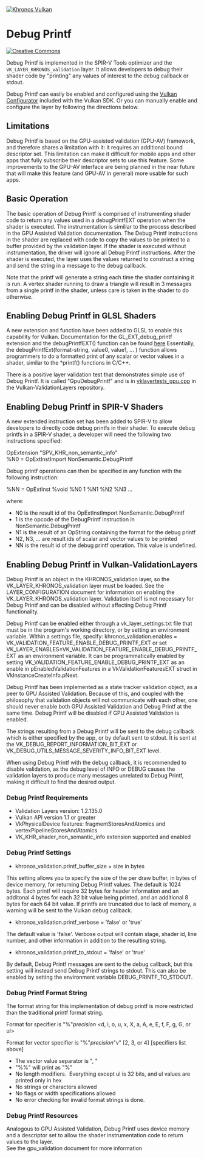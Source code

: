 <!-- markdownlint-disable MD041 -->
<!-- Copyright 2020 LunarG, Inc. -->
[![Khronos Vulkan][1]][2]

[1]: https://vulkan.lunarg.com/img/Vulkan_100px_Dec16.png "https://www.khronos.org/vulkan/"
[2]: https://www.khronos.org/vulkan/

# Debug Printf

[![Creative Commons][3]][4]

[3]: https://i.creativecommons.org/l/by-nd/4.0/88x31.png "Creative Commons License"
[4]: https://creativecommons.org/licenses/by-nd/4.0/

Debug Printf is implemented in the SPIR-V Tools optimizer and the `VK_LAYER_KHRONOS_validation` layer.
It allows developers to debug their shader code by "printing" any values of interest to the debug callback or stdout.

Debug Printf can easily be enabled and configured using the [Vulkan Configurator](https://vulkan.lunarg.com/doc/sdk/latest/windows/vkconfig.html) included with the Vulkan SDK. Or you can manually enable and configure the layer by following the directions below.

## Limitations

Debug Printf is based on the GPU-assisted validation (GPU-AV) framework, and therefore shares a limitation with it: it requires an additional bound descriptor set. This limitation can make it difficult for mobile apps and other apps that fully subscribe their descriptor sets to use this feature. Some improvements to the GPU-AV interface are being planned in the near future that will make this feature (and GPU-AV in general) more usable for such apps.

## Basic Operation

The basic operation of Debug Printf is comprised of instrumenting shader code to return any values used in a debugPrintfEXT operation when the shader is executed.
The instrumentation is similiar to the process described in the GPU Assisted Validation documentation.
The Debug Printf instructions in the shader are replaced with code to copy the values to be printed to a buffer provided by the validation layer.
If the shader is executed without instrumentation, the driver will ignore all Debug Printf instructions.
After the shader is executed, the layer uses the values returned to construct a string and send the string in a message to the debug callback.

Note that the printf will generate a string each time the shader containing it is run.
A vertex shader running to draw a triangle will result in 3 messages from a single printf in the shader, unless care is taken in the shader to do otherwise.

## Enabling Debug Printf in GLSL Shaders

A new extension and function have been added to GLSL to enable this capability for Vulkan. Documentation for  the GL_EXT_debug_printf  extension and the debugPrintfEXT() function can be found
[here](https://github.com/KhronosGroup/GLSL/blob/master/extensions/ext/GLSL_EXT_debug_printf.txt)
Essentially, the debugPrintfExt(format-string, value0, value1, ... ) function allows programmers to do a formatted print of any scalar or vector values in a shader, similar to the *printf() functions in C/C++.

There is a positive layer validation test that demonstrates simple use of Debug Printf.
It is called "GpuDebugPrintf" and is in
[vklayertests_gpu.cpp](https://github.com/KhronosGroup/Vulkan-ValidationLayers/blob/master/tests/vklayertests_gpu.cpp)
in the Vulkan-ValidationLayers repository.

## Enabling Debug Printf in SPIR-V Shaders

A new extended instruction set has been added to SPIR-V to allow developers to directly code debug printfs in their shader. To execute debug printfs in a SPIR-V shader, a developer will need the following two instructions specified:

OpExtension "SPV_KHR_non_semantic_info"  
%N0 = OpExtInstImport  NonSemantic.DebugPrintf

Debug printf operations can then be specified in any function with the following instruction:

%NN = OpExtInst %void %N0 1 %N1 %N2 %N3 ...

where:

* N0 is the result id of the OpExtInstImport  NonSemantic.DebugPrintf
* 1 is the opcode of the DebugPrintf instruction in NonSemantic.DebugPrintf
* N1 is the result of an OpString containing the format for the debug printf
* N2, N3, ... are result ids of scalar and vector values to be printed
* NN is the result id of the debug printf operation. This value is undefined.

## Enabling Debug Printf in Vulkan-ValidationLayers

Debug Printf is an object in the KHRONOS_validation layer, so the VK_LAYER_KHRONOS_validation layer must be loaded.
See the LAYER_CONFIGURATION document for information on enabling the VK_LAYER_KHRONOS_validation layer.
Validation itself is not necessary for Debug Printf and can be disabled without affecting Debug Printf functionality.

Debug Printf can be enabled either through a vk_layer_settings.txt file that must be in the program's working directory, or by setting an environment variable. Within a settings file, specify:
khronos_validation.enables = VK_VALIDATION_FEATURE_ENABLE_DEBUG_PRINTF_EXT or set VK_LAYER_ENABLES=VK_VALIDATION_FEATURE_ENABLE_DEBUG_PRINTF_EXT as an environment variable.
It can be programmatically enabled by setting VK_VALIDATION_FEATURE_ENABLE_DEBUG_PRINTF_EXT as an enable in pEnabledValidationFeatures in a VkValidationFeaturesEXT struct in VkInstanceCreateInfo.pNext.

Debug Printf has been implemented as a state tracker validation object, as a peer to GPU Assisted Validation.
Because of this, and coupled with the philosophy that validation objects will not communicate with each other, one should never enable both GPU Assisted Validation and Debug Printf at the same time.
Debug Printf will be disabled if GPU Assisted Validation is enabled.

The strings resulting from a Debug Printf will be sent to the debug callback which is either specified by the app, or by default sent to stdout.
It is sent at the VK_DEBUG_REPORT_INFORMATION_BIT_EXT or VK_DEBUG_UTILS_MESSAGE_SEVERITY_INFO_BIT_EXT level.

When using Debug Printf with the debug callback, it is recommended to disable validation, as the debug level of INFO or DEBUG causes the validation layers to produce many messages unrelated to Debug Printf, making it difficult to find the desired output.

### Debug Printf Requirements

* Validation Layers version: 1.2.135.0
* Vulkan API version 1.1 or greater
* VkPhysicalDevice features: fragmentStoresAndAtomics and vertexPipelineStoresAndAtomics
* VK_KHR_shader_non_semantic_info extension supported and enabled

### Debug Printf Settings

* khronos_validation.printf_buffer_size =  size in bytes

This setting allows you to specify the size of the per draw buffer, in bytes of device memory, for returning Debug Printf values.
The default is 1024 bytes.
Each printf will require 32 bytes for header information and an additonal 4 bytes for each 32 bit value being printed, and an additional 8 bytes for each 64 bit value.
If printfs are truncated due to lack of memory, a warning will be sent to the Vulkan debug callback.

* khronos_validation.printf_verbose = 'false' or 'true'

The default value is 'false'. Verbose output will contain stage, shader id, line number, and other information in addition to the resulting string.

* khronos_validation.printf_to_stdout = 'false' or 'true'

By default, Debug Printf messages are sent to the debug callback, but this setting will instead send Debug Printf strings to stdout.
This can also be enabled by setting the environment variable DEBUG_PRINTF_TO_STDOUT.

### Debug Printf Format String

The format string for this implementation of debug printf is more restricted than the traditional printf format string.

Format for specifier is "%"*precision* <d, i, o, u, x, X, a, A, e, E, f, F, g, G, or ul>

Format for vector specifier is "%"*precision*"v" [2, 3, or 4] [specifiers list above]   

- The vector value separator is ", "
- "%%" will print as "%"
- No length modifiers.  Everything except ul is 32 bits, and ul values are printed only in hex
- No strings or characters allowed
- No flags or width specifications allowed
- No error checking for invalid format strings is done.

### Debug Printf Resources

Analogous to GPU Assisted Validation, Debug Printf uses device memory and a descriptor set to allow the shader instrumentation code to return values to the layer.  
See the gpu_validation document for more information


